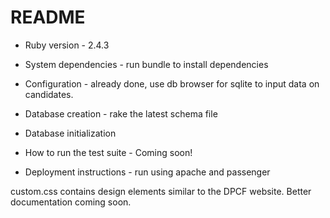 # README

* Ruby version - 2.4.3

* System dependencies - run bundle to install dependencies

* Configuration - already done, use db browser for sqlite to input data on candidates.

* Database creation - rake the latest schema file

* Database initialization

* How to run the test suite - Coming soon!

* Deployment instructions - run using apache and passenger

custom.css contains design elements similar to the DPCF website.  Better documentation coming soon.